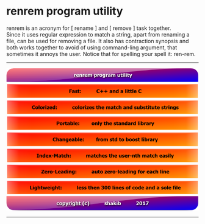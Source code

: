 # renrem program utility  
renrem is an acronym for [ rename ] and [ remove ] task together.  
Since it uses regular expression to match a string, apart from renaming a file, can be used for removing a file. It also has contraction synopsis and both works together to avoid of using command-ling argument, that sometimes it annoys the user. Notice that for spelling your spell it: ren-rem.  

---

![00_renrem](https://github.com/k-five/renrem/blob/master/button/00_renrem%20program%20utility.png)
![01_fast](https://github.com/k-five/renrem/blob/master/button/01_fast-1.png)
![02_colorized](https://github.com/k-five/renrem/blob/master/button/02_colorize.png)
![03_portable](https://github.com/k-five/renrem/blob/master/button/03_portable.png)
![04_changeable](https://github.com/k-five/renrem/blob/master/button/04_changeable.png)
![05_index_match](https://github.com/k-five/renrem/blob/master/button/05_index_match.png)
![06_zero_leading](https://github.com/k-five/renrem/blob/master/button/06_zero_leading-1.png)
![07_lightweight](https://github.com/k-five/renrem/blob/master/button/07_lightweight.png)
![08_copyright](https://github.com/k-five/renrem/blob/master/button/99_copyright.png)


---


